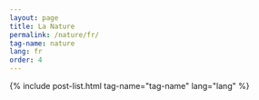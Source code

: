 ```yaml
---
layout: page
title: La Nature
permalink: /nature/fr/
tag-name: nature
lang: fr
order: 4
---
```


 {% include post-list.html tag-name="tag-name" lang="lang"  %}
